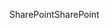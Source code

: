 <span data-ttu-id="58496-101">SharePoint</span><span class="sxs-lookup"><span data-stu-id="58496-101">SharePoint</span></span>